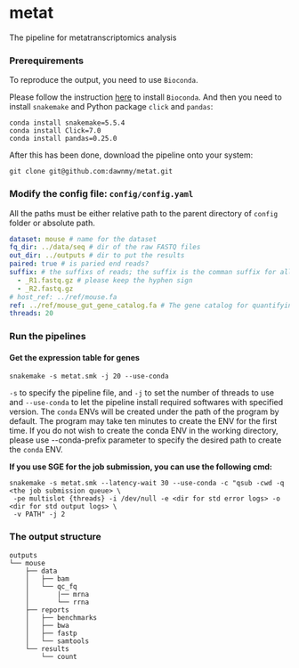 # metat
The pipeline for metatranscriptomics analysis

### Prerequirements

To reproduce the output, you need to use `Bioconda`.

Please follow the instruction [here](https://bioconda.github.io) to install `Bioconda`. 
And then you need to install `snakemake` and Python package `click` and `pandas`:

```shell
conda install snakemake=5.5.4
conda install Click=7.0
conda install pandas=0.25.0
```


After this has been done, download the pipeline onto your system:

```shell
git clone git@github.com:dawnmy/metat.git
```

### Modify the config file: `config/config.yaml`
All the paths must be either relative path to the parent directory of `config` folder or absolute path.

```yaml
dataset: mouse # name for the dataset
fq_dir: ../data/seq # dir of the raw FASTQ files
out_dir: ../outputs # dir to put the results
paired: true # is paried end reads?
suffix: # the suffixs of reads; the suffix is the comman suffix for all samples besides the sample name
  - _R1.fastq.gz # please keep the hyphen sign
  - _R2.fastq.gz
# host_ref: ../ref/mouse.fa
ref: ../ref/mouse_gut_gene_catalog.fa # The gene catalog for quantifying the expression
threads: 20
```


### Run the pipelines

#### Get the expression table for genes

```shell
snakemake -s metat.smk -j 20 --use-conda
```
`-s` to specify the pipeline file, and `-j` to set the number of threads to use and `--use-conda` to 
let the pipeline install required softwares with specified version. The `conda` ENVs will be created under 
the path of the program by default. The program may take ten minutes to create the ENV for the first time.
If you do not wish to create the conda ENV in the working directory, 
please use --conda-prefix parameter to specify the desired path to create the `conda` ENV. 


**If you use SGE for the job submission, you can use the following cmd:**

```shell
snakemake -s metat.smk --latency-wait 30 --use-conda -c "qsub -cwd -q <the job submission queue> \
 -pe multislot {threads} -i /dev/null -e <dir for std error logs> -o <dir for std output logs> \
 -v PATH" -j 2
```

### The output structure

```
outputs
└── mouse
    ├── data
    │   ├── bam
    │   └── qc_fq
    │       |── mrna
    │       └── rrna
    ├── reports
    │   ├── benchmarks
    │   ├── bwa
    │   ├── fastp
    │   └── samtools
    └── results
        └── count
```